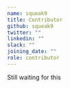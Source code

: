 ```yaml
---
name: squeak9
title: Contributor
github: squeak9
twitter: ""
linkedin: ""
slack: ""
joining_date: ""
role: contributor
---
```


Still waiting for this

